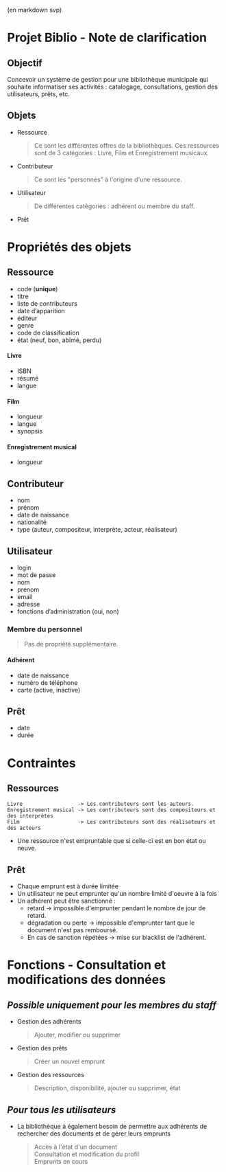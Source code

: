 (en markdown svp)
# Projet Biblio - Note de clarification

## Objectif
Concevoir un système de gestion pour une bibliothèque municipale qui souhaite informatiser ses activités : catalogage, consultations, gestion des utilisateurs, prêts, etc.

## Objets
- Ressource  
  > Ce sont les différentes offres de la bibliothèques. Ces ressources sont de 3 catégories : Livre, Film et Enregistrement musicaux.
- Contributeur
  > Ce sont les "personnes" à l'origine d'une ressource. 
- Utilisateur
  > De différentes catégories : adhérent ou membre du staff.
- Prêt


# Propriétés des objets

## **Ressource**
- code (**unique**)  
- titre  
- liste de contributeurs  
- date d’apparition  
- éditeur  
- genre  
- code de classification 
- état (neuf, bon, abîmé, perdu) 

#### **Livre**
- ISBN  
- résumé  
- langue

#### **Film**
- longueur
- langue
- synopsis

#### **Enregistrement musical**
- longueur

## **Contributeur**
- nom
- prénom
- date de naissance
- nationalité
- type (auteur, compositeur, interprète, acteur, réalisateur)

## **Utilisateur**
- login
- mot de passe
- nom
- prenom
- email
- adresse
- fonctions d’administration (oui, non)

### **Membre du personnel**
  > Pas de propriété supplémentaire.

#### **Adhérent**
- date de naissance
- numéro de téléphone
- carte (active, inactive)

## **Prêt**
- date
- durée

# Contraintes

## **Ressources**
    Livre                  -> Les contributeurs sont les auteurs.
    Enregistrement musical -> Les contributeurs sont des compositeurs et des interprètes
    Film                   -> Les contributeurs sont des réalisateurs et des acteurs
- Une ressource n'est empruntable que si celle-ci est en bon état ou neuve.


## **Prêt**
- Chaque emprunt est à durée limitée
- Un utilisateur ne peut emprunter qu'un nombre limité d'oeuvre à la fois
- Un adhérent peut être sanctionné :
  - retard -> impossible d'emprunter pendant le nombre de jour de retard.
  - dégradation ou perte -> impossible d'emprunter tant que le document n'est pas remboursé.
  - En cas de sanction répétées -> mise sur blacklist de l'adhérent.
  
# **Fonctions - Consultation et modifications des données**
## ***Possible uniquement pour les membres du staff***
- Gestion des adhérents
  > Ajouter, modifier ou supprimer
- Gestion des prêts
  > Créer un nouvel emprunt
- Gestion des ressources
  > Description, disponibilité, ajouter ou supprimer, état

## ***Pour tous les utilisateurs***
- La bibliothèque à également besoin de permettre aux adhérents de rechercher des documents et de gérer leurs emprunts
  > Accès à l'état d'un document  
  Consultation et modification du profil  
  Emprunts en cours

